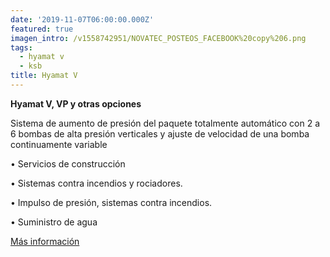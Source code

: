 ```yaml
---
date: '2019-11-07T06:00:00.000Z'
featured: true
imagen_intro: /v1558742951/NOVATEC_POSTEOS_FACEBOOK%20copy%206.png
tags:
  - hyamat v
  - ksb
title: Hyamat V
---
```





**Hyamat V, VP y otras opciones**

Sistema de aumento de presión del paquete totalmente automático con 2 a 6 bombas de alta presión verticales y ajuste de velocidad de una bomba continuamente variable

• Servicios de construcción

• Sistemas contra incendios y rociadores.

• Impulso de presión, sistemas contra incendios.

• Suministro de agua

[Más información](https://products.ksb.com/global/products/pumps-and-pump-systems/ready-to-connect-pump-sets/pressure-boosting-units/hyamat-v-3006 "Más info")
